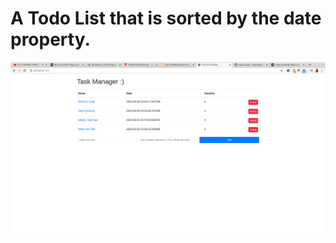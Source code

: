# A Todo List that is sorted by the date property.
![Alt text](https://github.com/sallymkabole/DiV/blob/develop/static/todo.png?raw=true )
